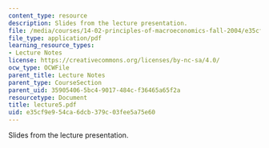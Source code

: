 ```yaml
---
content_type: resource
description: Slides from the lecture presentation.
file: /media/courses/14-02-principles-of-macroeconomics-fall-2004/e35cf9e954ca6dcb379c03fee5a75e60_lecture5.pdf
file_type: application/pdf
learning_resource_types:
- Lecture Notes
license: https://creativecommons.org/licenses/by-nc-sa/4.0/
ocw_type: OCWFile
parent_title: Lecture Notes
parent_type: CourseSection
parent_uid: 35905406-5bc4-9017-484c-f36465a65f2a
resourcetype: Document
title: lecture5.pdf
uid: e35cf9e9-54ca-6dcb-379c-03fee5a75e60
---
```

Slides from the lecture presentation.